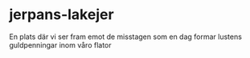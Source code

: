 jerpans-lakejer
===============

En plats där vi ser fram emot de misstagen som en dag formar lustens guldpenningar inom våro flator